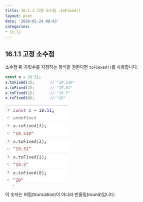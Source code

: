 ```yaml
---
title: 16.1.1 고정 소수점 .toFixed()
layout: post
date: '2020-05-24 09:43'
categories:
- js_lj
---
```


## 16.1.1 고정 소수점

소수점 뒤 자릿수를 지정하는 형식을 원한다면 `toFiexed()`를 사용합니다.

```javascript
const x = 19.51;
x.toFixed(3);       // "19.510"
x.toFixed(2);       // "19.51"
x.toFixed(1);       // "19.5"
x.toFixed(0);       // "20"
```

![](/static/img/learningjs/image149.jpg)

이 숫자는 버림(truncation)이 아니라 반올림(round)입니다.